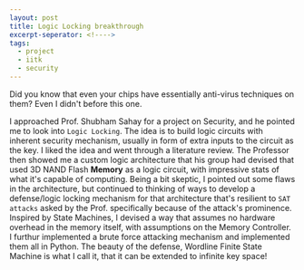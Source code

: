 ```yaml
---
layout: post
title: Logic Locking breakthrough
excerpt-seperator: <!---->
tags:
  - project
  - iitk
  - security
---
```


Did you know that even your chips have essentially anti-virus techniques on them? Even I didn't before this one.

<!---->

I approached Prof. Shubham Sahay for a project on Security, and he pointed me to look into `Logic Locking`. The idea is to build logic circuits with inherent security mechanism, usually in form of extra inputs to the circuit as the key. I liked the idea and went through a literature review. The Professor then showed me a custom logic architecture that his group had devised that used 3D NAND Flash **Memory** as a logic circuit, with impressive stats of what it's capable of computing. Being a bit skeptic, I pointed out some flaws in the architecture, but continued to thinking of ways to develop a defense/logic locking mechanism for that architecture that's resilient to `SAT attacks` asked by the Prof. specifically because of the attack's prominence. Inspired by State Machines, I devised a way that assumes no hardware overhead in the memory itself, with assumptions on the Memory Controller. I furthur implemented a brute force attacking mechanism and implemented them all in Python. The beauty of the defense, Wordline Finite State Machine is what I call it, that it can be extended to infinite key space!
